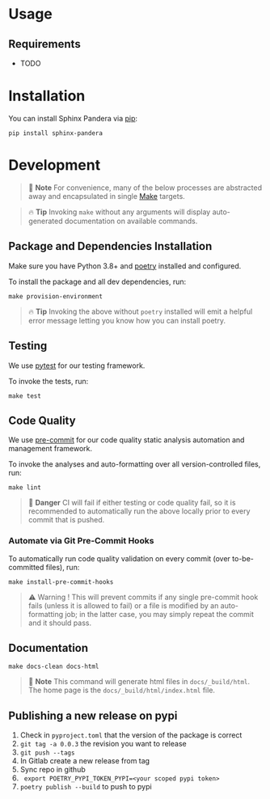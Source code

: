 # Usage

## Requirements

- TODO

# Installation

You can install Sphinx Pandera via [pip](https://pip.pypa.io/):

```shell script
pip install sphinx-pandera
```

# Development

> 📝 **Note**
> For convenience, many of the below processes are abstracted away
> and encapsulated in single [Make](https://www.gnu.org/software/make/) targets.

> 🔥 **Tip**
> Invoking `make` without any arguments will display
> auto-generated documentation on available commands.

## Package and Dependencies Installation

Make sure you have Python 3.8+ and [poetry](https://python-poetry.org/)
installed and configured.

To install the package and all dev dependencies, run:

```shell script
make provision-environment
```

> 🔥 **Tip**
> Invoking the above without `poetry` installed will emit a
> helpful error message letting you know how you can install poetry.

## Testing

We use [pytest](https://pytest.readthedocs.io/) for our testing framework.

To invoke the tests, run:

```shell script
make test
```

## Code Quality

We use [pre-commit](https://pre-commit.com/) for our code quality
static analysis automation and management framework.

To invoke the analyses and auto-formatting over all version-controlled files, run:

```shell script
make lint
```

> 🚨 **Danger**
> CI will fail if either testing or code quality fail,
> so it is recommended to automatically run the above locally
> prior to every commit that is pushed.

### Automate via Git Pre-Commit Hooks

To automatically run code quality validation on every commit (over to-be-committed
files), run:

```shell script
make install-pre-commit-hooks
```

> ⚠️ Warning !
> This will prevent commits if any single pre-commit hook fails
> (unless it is allowed to fail)
> or a file is modified by an auto-formatting job;
> in the latter case, you may simply repeat the commit and it should pass.

## Documentation

```shell script
make docs-clean docs-html
```

> 📝 **Note**
> This command will generate html files in `docs/_build/html`.
> The home page is the `docs/_build/html/index.html` file.

## Publishing a new release on pypi

1. Check in `pyproject.toml` that the version of the package is correct
1. `git tag -a 0.0.3` the revision you want to release
1. `git push --tags`
1. In Gitlab create a new release from tag
1. Sync repo in github
1. ` export POETRY_PYPI_TOKEN_PYPI=<your scoped pypi token>`
1. `poetry publish --build` to push to pypi
